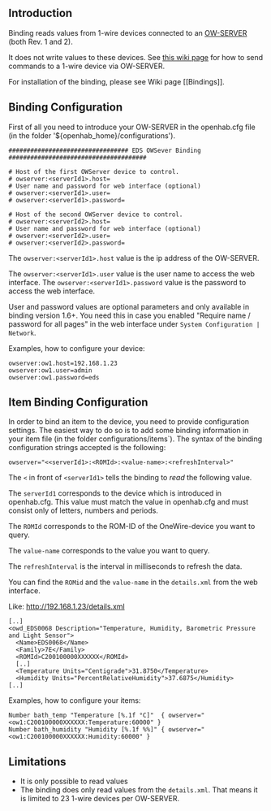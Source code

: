 ## Introduction

Binding reads values from 1-wire devices connected to an [OW-SERVER](http://www.embeddeddatasystems.com/OW-SERVER-1-Wire-to-Ethernet-Server-Revision-2_p_152.html) (both Rev. 1 and 2).

It does not write values to these devices.
See [this wiki page](https://github.com/openhab/openhab/wiki/Samples-Binding-Config#how-to-turn-onoff-a-switch-from-ow-server-via-http-binding) for how to send commands to a 1-wire device via OW-SERVER.

For installation of the binding, please see Wiki page [[Bindings]].

## Binding Configuration

First of all you need to introduce your OW-SERVER in the openhab.cfg file (in the folder '${openhab_home}/configurations').

    ################################# EDS OWSever Binding ######################################
    
    # Host of the first OWServer device to control.
    # owserver:<serverId1>.host=
    # User name and password for web interface (optional)
    # owserver:<serverId1>.user=
    # owserver:<serverId1>.password=

    # Host of the second OWServer device to control.
    # owserver:<serverId2>.host=
    # User name and password for web interface (optional)
    # owserver:<serverId2>.user=
    # owserver:<serverId2>.password=

The `owserver:<serverId1>.host` value is the ip address of the OW-SERVER. 

The `owserver:<serverId1>.user` value is the user name to access the web interface.
The `owserver:<serverId1>.password` value is the password to access the web interface.

User and password values are optional parameters and only available in binding version 1.6+. You need this in case you enabled "Require name / password for all pages" in the web interface under `System Configuration | Network`.

Examples, how to configure your device:

    owserver:ow1.host=192.168.1.23
    owserver:ow1.user=admin
    owserver:ow1.password=eds

## Item Binding Configuration

In order to bind an item to the device, you need to provide configuration settings. The easiest way to do so is to add some binding information in your item file (in the folder configurations/items`). The syntax of the binding configuration strings accepted is the following:

    owserver="<<serverId1>:<ROMId>:<value-name>:<refreshInterval>"

The `<` in front of `<serverId1>` tells the binding to _read_ the following value.

The `serverId1` corresponds to the device which is introduced in openhab.cfg. This value must match the value in openhab.cfg and must consist only of letters, numbers and periods.

The `ROMId` corresponds to the ROM-ID of the OneWire-device you want to query.

The `value-name` corresponds to the value you want to query.

The `refreshInterval` is the interval in milliseconds to refresh the data.

You can find the `ROMid` and the `value-name` in the `details.xml` from the web interface.

Like: http://192.168.1.23/details.xml

    [..]
    <owd_EDS0068 Description="Temperature, Humidity, Barometric Pressure and Light Sensor">
      <Name>EDS0068</Name>
      <Family>7E</Family>
      <ROMId>C200100000XXXXXX</ROMId>
      [..]
      <Temperature Units="Centigrade">31.8750</Temperature>
      <Humidity Units="PercentRelativeHumidity">37.6875</Humidity>
    [..]

Examples, how to configure your items:

    Number bath_temp "Temperature [%.1f °C]"  { owserver="<ow1:C200100000XXXXXX:Temperature:60000" }
    Number bath_humidity "Humidity [%.1f %%]" { owserver="<ow1:C200100000XXXXXX:Humidity:60000" }

## Limitations

- It is only possible to read values
- The binding does only read values from the `details.xml`.
That means it is limited to 23 1-wire devices per OW-SERVER.